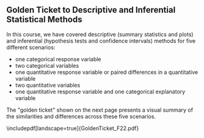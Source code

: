 ## Golden Ticket to Descriptive and Inferential Statistical Methods

In this course, we have covered descriptive (summary statistics and plots) and inferential (hypothesis tests and confidence intervals) methods for five different scenarios:

* one categorical response variable
* two categorical variables
* one quantitative response variable or paired differences in a quantitative variable
* two quantitative variables
* one quantitative response variable and one categorical explanatory variable

The "golden ticket" shown on the next page presents a visual summary of the similarities and differences across these five scenarios.

\includepdf[landscape=true]{GoldenTicket_F22.pdf}

